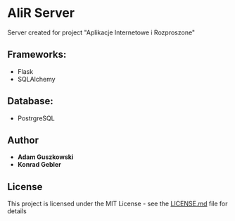# AIiR Server

Server created for project "Aplikacje Internetowe i Rozproszone"

## Frameworks:

- Flask
- SQLAlchemy

## Database:

- PostrgreSQL

## Author

- **Adam Guszkowski**
- **Konrad Gebler**

## License

This project is licensed under the MIT License - see the [LICENSE.md](LICENSE.md) file for details
